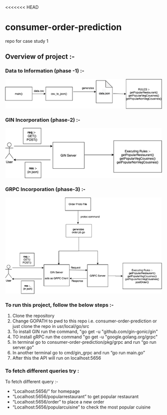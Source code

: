 <<<<<<< HEAD
# consumer-order-prediction
repo for case study 1
 
## Overview of project :-
### Data to Information (phase -1) :-

 

![Screenshot](data/data_to_information.png)

 

### GIN Incorporation (phase-2) :-

 

![Screenshot](data/GIN_incorporation.png)

 

### GRPC Incorporation (phase-3) :-

 

![Screenshot](data/GRPC_incorporation.png)

 

 
### To run this project, follow the below steps :-
1. Clone the repository
2. Change GOPATH to pwd to this repo i.e. consumer-order-prediction or just clone the repo in usr/local/go/src
3. To install GIN run the command, "go get -u "github.com/gin-gonic/gin"
4. TO install gRPC run the command "go get -u "google.golang.org/grpc"
5. In terminal go to consumer-order-prediction/pkg/grpc and run “go run server.go”
6. In another terminal go to cmd/gin_grpc and run “go run main.go”
7. After this the API will run on localhost:5656
 
### To fetch different queries try :
 
To fetch different query :-
* “Localhost:5656/” for homepage
* “Localhost:5656/popularrestaurant” to get popular restaurant
* “Localhost:5656/order” to place a new order
* “Localhost:5656/popularcuisine” to check the most popular cuisine
